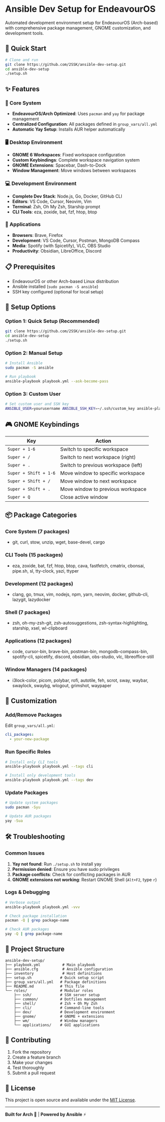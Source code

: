 # Ansible Dev Setup for EndeavourOS

Automated development environment setup for EndeavourOS (Arch-based) with comprehensive package management, GNOME customization, and development tools.

## 🚀 Quick Start

```bash
# Clone and run
git clone https://github.com/2SSK/ansible-dev-setup.git
cd ansible-dev-setup
./setup.sh
```

## ✨ Features

### **🎯 Core System**
- **EndeavourOS/Arch Optimized**: Uses `pacman` and `yay` for package management
- **Centralized Configuration**: All packages defined in `group_vars/all.yml`
- **Automatic Yay Setup**: Installs AUR helper automatically

### **🖥️ Desktop Environment**
- **GNOME 6 Workspaces**: Fixed workspace configuration
- **Custom Keybindings**: Complete workspace navigation system
- **GNOME Extensions**: Spacebar, Dash-to-Dock
- **Window Management**: Move windows between workspaces

### **💻 Development Environment**
- **Complete Dev Stack**: Node.js, Go, Docker, GitHub CLI
- **Editors**: VS Code, Cursor, Neovim, Vim
- **Terminal**: Zsh, Oh My Zsh, Starship prompt
- **CLI Tools**: eza, zoxide, bat, fzf, htop, btop

### **🎨 Applications**
- **Browsers**: Brave, Firefox
- **Development**: VS Code, Cursor, Postman, MongoDB Compass
- **Media**: Spotify (with Spicetify), VLC, OBS Studio
- **Productivity**: Obsidian, LibreOffice, Discord

## 📋 Prerequisites

- EndeavourOS or other Arch-based Linux distribution
- Ansible installed (`sudo pacman -S ansible`)
- SSH key configured (optional for local setup)

## 🔧 Setup Options

### **Option 1: Quick Setup (Recommended)**
```bash
git clone https://github.com/2SSK/ansible-dev-setup.git
cd ansible-dev-setup
./setup.sh
```

### **Option 2: Manual Setup**
```bash
# Install Ansible
sudo pacman -S ansible

# Run playbook
ansible-playbook playbook.yml --ask-become-pass
```

### **Option 3: Custom User**
```bash
# Set custom user and SSH key
ANSIBLE_USER=yourusername ANSIBLE_SSH_KEY=~/.ssh/custom_key ansible-playbook playbook.yml
```

## 🎮 GNOME Keybindings

| Key | Action |
|-----|--------|
| `Super + 1-6` | Switch to specific workspace |
| `Super + /` | Switch to next workspace (right) |
| `Super + .` | Switch to previous workspace (left) |
| `Super + Shift + 1-6` | Move window to specific workspace |
| `Super + Shift + /` | Move window to next workspace |
| `Super + Shift + .` | Move window to previous workspace |
| `Super + Q` | Close active window |

## 📦 Package Categories

### **Core System (7 packages)**
- git, curl, stow, unzip, wget, base-devel, cargo

### **CLI Tools (15 packages)**
- eza, zoxide, bat, fzf, htop, btop, cava, fastfetch, cmatrix, cbonsai, pipe.sh, sl, tty-clock, yazi, ttyper

### **Development (12 packages)**
- clang, go, tmux, vim, nodejs, npm, yarn, neovim, docker, github-cli, lazygit, lazydocker

### **Shell (7 packages)**
- zsh, oh-my-zsh-git, zsh-autosuggestions, zsh-syntax-highlighting, starship, xsel, wl-clipboard

### **Applications (12 packages)**
- code, cursor-bin, brave-bin, postman-bin, mongodb-compass-bin, spotify-cli, spicetify, discord, obsidian, obs-studio, vlc, libreoffice-still

### **Window Managers (14 packages)**
- i3lock-color, picom, polybar, rofi, autotile, feh, scrot, sway, waybar, swaylock, swaybg, wlogout, grimshot, waypaper

## 🔧 Customization

### **Add/Remove Packages**
Edit `group_vars/all.yml`:
```yaml
cli_packages:
  - your-new-package
```

### **Run Specific Roles**
```bash
# Install only CLI tools
ansible-playbook playbook.yml --tags cli

# Install only development tools
ansible-playbook playbook.yml --tags dev
```

### **Update Packages**
```bash
# Update system packages
sudo pacman -Syu

# Update AUR packages
yay -Sua
```

## 🛠️ Troubleshooting

### **Common Issues**

1. **Yay not found**: Run `./setup.sh` to install yay
2. **Permission denied**: Ensure you have sudo privileges
3. **Package conflicts**: Check for conflicting packages in AUR
4. **GNOME extensions not working**: Restart GNOME Shell (`Alt+F2`, type `r`)

### **Logs & Debugging**
```bash
# Verbose output
ansible-playbook playbook.yml -vvv

# Check package installation
pacman -Q | grep package-name

# Check AUR packages
yay -Q | grep package-name
```

## 📁 Project Structure

```
ansible-dev-setup/
├── playbook.yml          # Main playbook
├── ansible.cfg           # Ansible configuration
├── inventory             # Host definitions
├── setup.sh             # Quick setup script
├── group_vars/all.yml   # Package definitions
├── README.md            # This file
└── roles/               # Modular roles
    ├── ssh/             # SSH server setup
    ├── common/          # Dotfiles management
    ├── shell/           # Zsh + Oh My Zsh
    ├── cli/             # Command-line tools
    ├── dev/             # Development environment
    ├── gnome/           # GNOME + extensions
    ├── wm/              # Window managers
    └── applications/    # GUI applications
```

## 🤝 Contributing

1. Fork the repository
2. Create a feature branch
3. Make your changes
4. Test thoroughly
5. Submit a pull request

## 📄 License

This project is open source and available under the [MIT License](LICENSE).

---

**Built for Arch** 🐧 | **Powered by Ansible** ⚡
